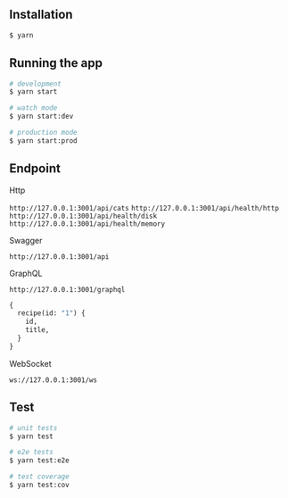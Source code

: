 
## Installation

```bash
$ yarn
```

## Running the app

```bash
# development
$ yarn start

# watch mode
$ yarn start:dev

# production mode
$ yarn start:prod
```
## Endpoint

Http

`http://127.0.0.1:3001/api/cats`
`http://127.0.0.1:3001/api/health/http`
`http://127.0.0.1:3001/api/health/disk`
`http://127.0.0.1:3001/api/health/memory`

Swagger

`http://127.0.0.1:3001/api`

GraphQL

`http://127.0.0.1:3001/graphql`
```graphql
{
  recipe(id: "1") {
    id,
    title,
  }
}
```

WebSocket

`ws://127.0.0.1:3001/ws`

## Test

```bash
# unit tests
$ yarn test

# e2e tests
$ yarn test:e2e

# test coverage
$ yarn test:cov
```
